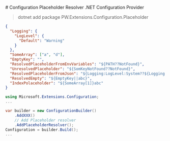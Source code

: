 ﻿﻿# Configuration Placeholder Resolver .NET Configuration Provider

> dotnet add package PW.Extensions.Configuration.Placeholder

``` json
{
  "Logging": {
    "LogLevel": {
      "Default": "Warning"
    }
  },
  "SomeArray": ["a", "d"],
  "EmptyKey": "",
  "ResolvedPlaceholderFromEnvVariables": "${PATH??NotFound}",
  "UnresolvedPlaceholder": "${SomKeyNotFound??NotFound}",
  "ResolvedPlaceholderFromJson": "${Logging:LogLevel:System??${Logging:LogLevel:Default??NotFound}}",
  "ResolvedEmpty": "${EmptyKey||abc}",
  "IndexPolaceholder": "${SomeArray[1]}abc"
}
```

``` C#
using Microsoft.Extensions.Configuration;
...

var builder = new ConfigurationBuilder()
    .AddXXX()
    // Add Placeholder resolver
    .AddPlaceholderResolver();
Configuration = builder.Build();
...
```
